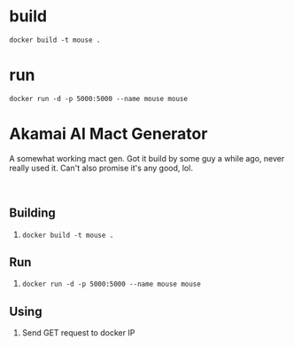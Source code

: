 # build 
`docker build -t mouse .`


# run
`docker run -d -p 5000:5000 --name mouse mouse`


# Akamai AI Mact Generator

A somewhat working mact gen.
Got it build by some guy a while ago, never really used it.
Can't also promise it's any good, lol.

&nbsp;

## Building

1. `docker build -t mouse .`

## Run
1. `docker run -d -p 5000:5000 --name mouse mouse`

## Using
1. Send GET request to docker IP